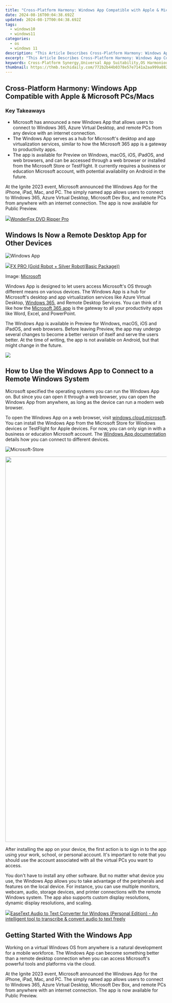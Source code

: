```yaml
---
title: "Cross-Platform Harmony: Windows App Compatible with Apple & Microsoft PCs/Macs"
date: 2024-08-16T00:04:38.692Z
updated: 2024-08-17T00:04:38.692Z
tags:
  - windows10
  - windows11
categories:
  - os
  - windows 11
description: "This Article Describes Cross-Platform Harmony: Windows App Compatible with Apple & Microsoft PCs/Macs"
excerpt: "This Article Describes Cross-Platform Harmony: Windows App Compatible with Apple & Microsoft PCs/Macs"
keywords: Cross-Platform Synergy,Universal App Suitability,OS Harmonious Design,Multi-OS Application,Crossover Compatibility,Apple/Windows Fusion,Mac/PC Integrated Apps
thumbnail: https://thmb.techidaily.com/772b2b44b0378e57e7141a2aa999a88263926bcf3e3ae208c5af8f61bf24deca.jpg
---
```


## Cross-Platform Harmony: Windows App Compatible with Apple & Microsoft PCs/Macs

### Key Takeaways

* Microsoft has announced a new Windows App that allows users to connect to Windows 365, Azure Virtual Desktop, and remote PCs from any device with an internet connection.
* The Windows App serves as a hub for Microsoft's desktop and app virtualization services, similar to how the Microsoft 365 app is a gateway to productivity apps.
* The app is available for Preview on Windows, macOS, iOS, iPadOS, and web browsers, and can be accessed through a web browser or installed from the Microsoft Store or TestFlight. It currently requires a business or education Microsoft account, with potential availability on Android in the future.

 At the Ignite 2023 event, Microsoft announced the Windows App for the iPhone, iPad, Mac, and PC. The simply named app allows users to connect to Windows 365, Azure Virtual Desktop, Microsoft Dev Box, and remote PCs from anywhere with an internet connection. The app is now available for Public Preview.

<!-- affiliate ads begin -->
<a href="https://secure.2checkout.com/order/checkout.php?PRODS=3922934&QTY=1&AFFILIATE=108875&CART=1"><img src="https://secure.avangate.com/images/merchant/4b0a0290ad7df100b77e86839989a75e/products/ripperpro.png" border="0">WonderFox DVD Ripper Pro</a>
<!-- affiliate ads end -->
## Windows Is Now a Remote Desktop App for Other Devices

![Windows App](https://static1.makeuseofimages.com/wordpress/wp-content/uploads/2023/11/windows-app-overview.png)
<!-- affiliate ads begin -->
<a href="https://secure.2checkout.com/order/checkout.php?PRODS=40085955&QTY=1&AFFILIATE=108875&CART=1"><img src="https://secure.avangate.com/images/merchant/f702defbc67edb455949f46babab0c18/products/2_logo9.png" border="0">FX PRO (Gold Robot + Silver Robot(Basic Package))</a>
<!-- affiliate ads end -->

Image: [Microsoft](https://learn.microsoft.com/en-us/windows-app/overview)

 Windows App is designed to let users access Microsoft's OS through different means on various devices. The Windows App is a hub for Microsoft's desktop and app virtualization services like Azure Virtual Desktop, [Windows 365](https://www.makeuseof.com/microsofts-windows-365-cloud-pc-announced/), and Remote Desktop Services. You can think of it like how the [Microsoft 365 app](https://www.makeuseof.com/top-microsoft-365-app-features/) is the gateway to all your productivity apps like Word, Excel, and PowerPoint.

 The Windows App is available in Preview for Windows, macOS, iOS and iPadOS, and web browsers. Before leaving Preview, the app may undergo several changes to become a better version of itself and serve the users better. At the time of writing, the app is not available on Android, but that might change in the future.

<!-- affiliate ads begin -->
<a href="https://store.nero.com/order/checkout.php?PRODS=42296740&QTY=1&AFFILIATE=108875&CART=1"><img src="https://www.nero.com/nero-com-wAssets/img/banners/2023/biu/Nero_BackItUp_Screen_2.webp" border="0"></a>
<!-- affiliate ads end -->
## How to Use the Windows App to Connect to a Remote Windows System

 Microsoft specified the operating systems you can run the Windows App on. But since you can open it through a web browser, you can open the Windows App from anywhere, as long as the device can run a modern web browser.

 To open the Windows App on a web browser, visit [windows.cloud.microsoft](https://windows.cloud.microsoft/). You can install the Windows App from the Microsoft Store for Windows devices or TestFlight for Apple devices. For now, you can only sign in with a business or education Microsoft account. The [Windows App documentation](https://learn.microsoft.com/en-gb/windows-app/get-started-connect-devices-desktops-apps) details how you can connect to different devices.

![Microsoft-Store](https://static1.makeuseofimages.com/wordpress/wp-content/uploads/2023/11/microsoft-store.jpg)
<!-- affiliate ads begin -->
<a href="https://ukaidot.sjv.io/c/5597632/1793233/19578" target="_top" id="1793233"><img src="//a.impactradius-go.com/display-ad/19578-1793233" border="0" alt="" width="1200" height="1200"/></a><img height="0" width="0" src="https://imp.pxf.io/i/5597632/1793233/19578" style="position:absolute;visibility:hidden;" border="0" />
<!-- affiliate ads end -->

 After installing the app on your device, the first action is to sign in to the app using your work, school, or personal account. It's important to note that you should use the account associated with all the virtual PCs you want to access.

 You don't have to install any other software. But no matter what device you use, the Windows App allows you to take advantage of the peripherals and features on the local device. For instance, you can use multiple monitors, webcam, audio, storage devices, and printer connections with the remote Windows system. The app also supports custom display resolutions, dynamic display resolutions, and scaling.

<!-- affiliate ads begin -->
<a href="https://secure.2checkout.com/order/checkout.php?PRODS=40203538&QTY=1&AFFILIATE=108875&CART=1"><img src="https://secure.avangate.com/images/merchant/cc4b82e826b52ec41c810301548e8f48/products/audio-to-text-transcription-software.png" border="0">EaseText Audio to Text Converter for Windows (Personal Edition) - An intelligent tool to transcribe & convert audio to text freely </a>
<!-- affiliate ads end -->
## Getting Started With the Windows App

 Working on a virtual Windows OS from anywhere is a natural development for a mobile workforce. The Windows App can become something better than a remote desktop connection when you can access Microsoft's powerful tools and platforms via the cloud.

 At the Ignite 2023 event, Microsoft announced the Windows App for the iPhone, iPad, Mac, and PC. The simply named app allows users to connect to Windows 365, Azure Virtual Desktop, Microsoft Dev Box, and remote PCs from anywhere with an internet connection. The app is now available for Public Preview.



<ins class="adsbygoogle"
      style="display:block"
      data-ad-client="ca-pub-7571918770474297"
      data-ad-slot="8358498916"
      data-ad-format="auto"
      data-full-width-responsive="true"></ins>



